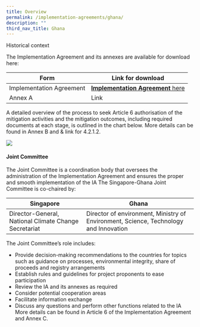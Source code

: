 ```yaml
---
title: Overview
permalink: /implementation-agreements/ghana/
description: ""
third_nav_title: Ghana
---
```

Historical context

The Implementation Agreement and its annexes are available for download here:


| Form | Link for download |
| -------- | -------- | 
| Implementation Agreement | [**Implementation Agreement** here](/files/isomer%20test.pdf) | 
| Annex A | Link |



A detailed overview of the process to seek Article 6 authorisation of the mitigation
activities and the mitigation outcomes, including required documents at each stage, is
outlined in the chart below. More details can be found in Annex B and &amp; link for 4.2.1.2.

<img src="https://file.go.gov.sg/project-application-ghana-v2.png">

#### Joint Committee
The Joint Committee is a coordination body that oversees the administration of the
Implementation Agreement and ensures the proper and smooth implementation of the IA
The Singapore-Ghana Joint Committee is co-chaired by:



| Singapore | Ghana |
| -------- | -------- |
| Director-General, National Climate Change Secretariat | Director of environment, Ministry of Environment, Science, Technology and Innovation |

The Joint Committee’s role includes:
* Provide decision-making recommendations to the countries for topics such as
guidance on processes, environmental integrity, share of proceeds and registry
arrangements
* Establish rules and guidelines for project proponents to ease participation
* Review the IA and its annexes as required
* Consider potential cooperation areas
* Facilitate information exchange
* Discuss any questions and perform other functions related to the IA
More details can be found in Article 6 of the Implementation Agreement and Annex C.